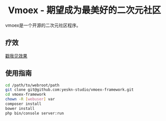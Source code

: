 <div style="text-align:center">
    <h1>Vmoex - 期望成为最美好的二次元社区</h1>
</div>

vmoex是一个开源的二次元社区程序。


## 疗效 

[戳我见效果](https://www.vmoex.com/)

## 使用指南


```bash
cd /path/to/webroot/path
git clone git@github.com:yeskn-studio/vmoex-framework.git
cd vmoex-framework
chown -R [webuser] var
composer install
bower install
php bin/console server:run
```
